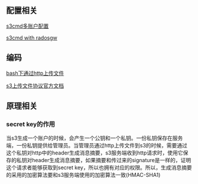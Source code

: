 ## 配置相关

[s3cmd多账户配置](http://linuxamination.blogspot.com/2017/12/s3cmd-configure-multiple-s3-accounts-on.html)

[s3cmd with radosgw](https://lollyrock.com/articles/s3cmd-with-radosgw/)



## 编码

[bash下通过http上传文件](http://www.tothenew.com/blog/file-upload-on-amazon-s3-server-using-curl-request/)

[s3上传文件协议官方文档](https://docs.aws.amazon.com/AmazonS3/latest/dev/RESTAuthentication.html)

## 原理相关

### secret key的作用
当s3生成一个账户的时候，会产生一个公钥和一个私钥。一份私钥保存在服务端，一份私钥提供给管理员。当管理员通过http上传文件到s3的时候，需要通过这个私钥对http中的header生成消息摘要，s3服务端收到http请求时，使用它保存的私钥对header生成消息摘要，如果摘要和传过来的signature是一样的，证明这个请求者能够获取到secret key，所以也拥有对应的权限。所以，生成消息摘要的采用的加密算法要和s3服务端使用的加密算法一致(HMAC-SHA1)
